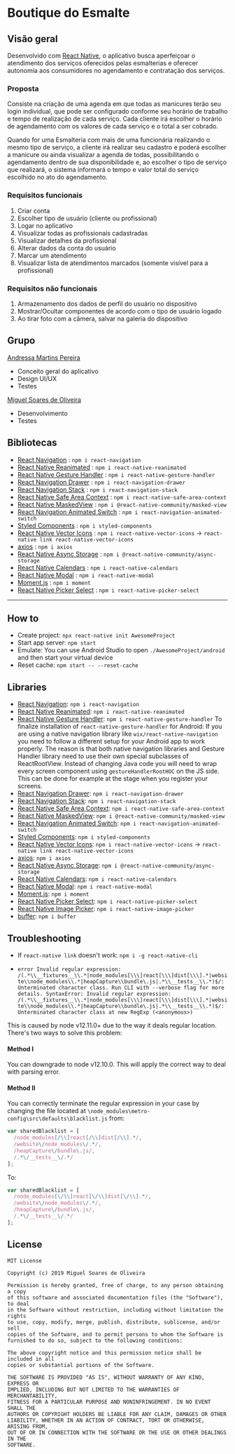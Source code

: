 # Boutique do Esmalte

## Visão geral

Desenvolvido com [React Native](https://reactnative.dev/), o aplicativo busca aperfeiçoar o atendimento dos serviços oferecidos pelas esmalterias e oferecer autonomia aos consumidores no agendamento e contratação dos serviços.

### Proposta

Consiste na criação de uma agenda em que todas as manicures terão seu login individual, que pode ser configurado conforme seu horário de trabalho e tempo de realização de cada serviço. Cada cliente irá escolher o horário de agendamento com os valores de cada serviço e o total a ser cobrado.

Quando for uma Esmalteria com mais de uma funcionária realizando o mesmo tipo de serviço, a cliente irá realizar seu cadastro e poderá escolher a manicure ou ainda visualizar a agenda de todas, possibilitando o agendamento dentro de sua disponibilidade e, ao escolher o tipo de serviço que realizará, o sistema informará o tempo e valor total do serviço escolhido no ato do agendamento.

### Requisitos funcionais

1. Criar conta
2. Escolher tipo de usuário (cliente ou profissional)
3. Logar no aplicativo
4. Visualizar todas as profissionais cadastradas
5. Visualizar detalhes da profissional
6. Alterar dados da conta do usuário
7. Marcar um atendimento
8. Visualizar lista de atendimentos marcados (somente visível para a profissional)

### Requisitos não funcionais

1. Armazenamento dos dados de perfil do usuário no dispositivo
2. Mostrar/Ocultar componentes de acordo com o tipo de usuário logado
3. Ao tirar foto com a câmera, salvar na galeria do dispositivo

## Grupo

[Andressa Martins Pereira](https://www.facebook.com/andressa.martinspereira)
- Conceito geral do aplicativo
- Design UI/UX
- Testes

[Miguel Soares de Oliveira](https://www.facebook.com/miguelosoares)
- Desenvolvimento
- Testes

## Bibliotecas

- [React Navigation](https://github.com/react-navigation/react-navigation) : `npm i react-navigation`
- [React Native Reanimated](https://github.com/software-mansion/react-native-reanimated) : `npm i react-native-reanimated`
- [React Native Gesture Handler](https://github.com/software-mansion/react-native-gesture-handler) : `npm i react-native-gesture-handler`
- [React Navigation Drawer](https://github.com/react-navigation/drawer) : `npm i react-navigation-drawer`
- [React Navigation Stack](https://github.com/react-navigation/stack) : `npm i react-navigation-stack`
- [React Native Safe Area Context](https://github.com/th3rdwave/react-native-safe-area-context) : `npm i react-native-safe-area-context`
- [React Native MaskedView](https://github.com/react-native-community/react-native-masked-view) : `npm i @react-native-community/masked-view`
- [React Navigation Animated Switch](https://github.com/react-navigation/animated-switch) : `npm i react-navigation-animated-switch`
- [Styled Components](https://github.com/styled-components/styled-components) : `npm i styled-components`
- [React Native Vector Icons](https://github.com/oblador/react-native-vector-icons) : `npm i react-native-vector-icons` -> `react-native link react-native-vector-icons`
- [axios](https://github.com/axios/axios) : `npm i axios`
- [React Native Async Storage](https://github.com/react-native-community/async-storage) : `npm i @react-native-community/async-storage`
- [React Native Calendars](https://github.com/wix/react-native-calendars) : `npm i react-native-calendars`
- [React Native Modal](https://github.com/react-native-community/react-native-modal) : `npm i react-native-modal`
- [Moment.js](https://github.com/moment/moment/) : `npm i moment`
- [React Native Picker Select](https://github.com/lawnstarter/react-native-picker-select) : `npm i react-native-picker-select`

---

## How to

- Create project: `npx react-native init AwesomeProject`
- Start app server: `npm start`
- Emulate: You can use Android Studio to open `./AwesomeProject/android` and then start your virtual device
- Reset cache: `npm start -- --reset-cache`

## Libraries

- [React Navigation](https://github.com/react-navigation/react-navigation): `npm i react-navigation`
- [React Native Reanimated](https://github.com/software-mansion/react-native-reanimated): `npm i react-native-reanimated`
- [React Native Gesture Handler](https://github.com/software-mansion/react-native-gesture-handler): `npm i react-native-gesture-handler`
To finalize installation of `react-native-gesture-handler` for Android:
If you are using a native navigation library like `wix/react-native-navigation` you need to follow a different setup for your Android app to work properly. The reason is that both native navigation libraries and Gesture Handler library need to use their own special subclasses of ReactRootView.
Instead of changing Java code you will need to wrap every screen component using `gestureHandlerRootHOC` on the JS side. This can be done for example at the stage when you register your screens.
- [React Navigation Drawer](https://github.com/react-navigation/drawer): `npm i react-navigation-drawer`
- [React Navigation Stack](https://github.com/react-navigation/stack): `npm i react-navigation-stack`
- [React Native Safe Area Context](https://github.com/th3rdwave/react-native-safe-area-context): `npm i react-native-safe-area-context`
- [React Native MaskedView](https://github.com/react-native-community/react-native-masked-view): `npm i @react-native-community/masked-view`
- [React Navigation Animated Switch](https://github.com/react-navigation/animated-switch): `npm i react-navigation-animated-switch`
- [Styled Components](https://github.com/styled-components/styled-components): `npm i styled-components`
- [React Native Vector Icons](https://github.com/oblador/react-native-vector-icons): `npm i react-native-vector-icons` -> `react-native link react-native-vector-icons`
- [axios](https://github.com/axios/axios): `npm i axios`
- [React Native Async Storage](https://github.com/react-native-community/async-storage): `npm i @react-native-community/async-storage`
- [React Native Calendars](https://github.com/wix/react-native-calendars): `npm i react-native-calendars`
- [React Native Modal](https://github.com/react-native-community/react-native-modal): `npm i react-native-modal`
- [Moment.js](https://github.com/moment/moment/): `npm i moment`
- [React Native Picker Select](https://github.com/lawnstarter/react-native-picker-select): `npm i react-native-picker-select`
- [React Native Image Picker](https://github.com/react-native-community/react-native-image-picker): `npm i react-native-image-picker`
- [buffer](https://github.com/feross/buffer): `npm i buffer`

## Troubleshooting

- If `react-native link` doesn't work: `npm i -g react-native-cli`

- `error Invalid regular expression: /(.*\\__fixtures__\\.*|node_modules[\\\]react[\\\]dist[\\\].*|website\\node_modules\\.*|heapCapture\\bundle\.js|.*\\__tests__\\.*)$/: Unterminated character class. Run CLI with --verbose flag for more details.
SyntaxError: Invalid regular expression: /(.*\\__fixtures__\\.*|node_modules[\\\]react[\\\]dist[\\\].*|website\\node_modules\\.*|heapCapture\\bundle\.js|.*\\__tests__\\.*)$/: Unterminated character class
    at new RegExp (<anonymous>)`

This is caused by node v12.11.0+ due to the way it deals regular location. There's two ways to solve this problem:

#### Method I

You can downgrade to node v12.10.0. This will apply the correct way to deal with parsing error.

#### Method II

You can correctly terminate the regular expression in your case by changing the file located at `\node_modules\metro-config\src\defaults\blacklist.js` from:

```javascript
var sharedBlacklist = [
  /node_modules[/\\]react[/\\]dist[/\\].*/,
  /website\/node_modules\/.*/,
  /heapCapture\/bundle\.js/,
  /.*\/__tests__\/.*/
];
```

To:

```javascript
var sharedBlacklist = [
  /node_modules[\/\\]react[\/\\]dist[\/\\].*/,
  /website\/node_modules\/.*/,
  /heapCapture\/bundle\.js/,
  /.*\/__tests__\/.*/
];
```

## License

    MIT License

    Copyright (c) 2019 Miguel Soares de Oliveira

    Permission is hereby granted, free of charge, to any person obtaining a copy
    of this software and associated documentation files (the "Software"), to deal
    in the Software without restriction, including without limitation the rights
    to use, copy, modify, merge, publish, distribute, sublicense, and/or sell
    copies of the Software, and to permit persons to whom the Software is
    furnished to do so, subject to the following conditions:

    The above copyright notice and this permission notice shall be included in all
    copies or substantial portions of the Software.

    THE SOFTWARE IS PROVIDED "AS IS", WITHOUT WARRANTY OF ANY KIND, EXPRESS OR
    IMPLIED, INCLUDING BUT NOT LIMITED TO THE WARRANTIES OF MERCHANTABILITY,
    FITNESS FOR A PARTICULAR PURPOSE AND NONINFRINGEMENT. IN NO EVENT SHALL THE
    AUTHORS OR COPYRIGHT HOLDERS BE LIABLE FOR ANY CLAIM, DAMAGES OR OTHER
    LIABILITY, WHETHER IN AN ACTION OF CONTRACT, TORT OR OTHERWISE, ARISING FROM,
    OUT OF OR IN CONNECTION WITH THE SOFTWARE OR THE USE OR OTHER DEALINGS IN THE
    SOFTWARE.
